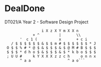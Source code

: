 # DealDone

DT021/A Year 2 - Software Design Project
```               
                 i X z X Y m X X n
             + ^         |       \\
       '  c 1 (          x       + c i
   / $ $ $ $ $ $ & $ $ m # $ $ $ $ $ $ * J
 O $ $ % # * @ $ & $ $ $ & $ @ M # B $ $ $
 $ $ $ * d h o $ & $ $ $ & $ * k b o $ $ $
 ; U U #     k Y X X X z z c h     o n n x
       ^ a a                 ^ a o``` 
